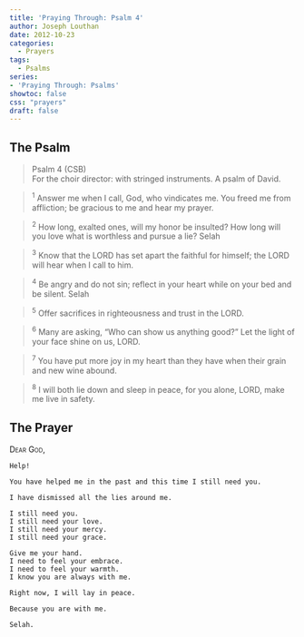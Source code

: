 ```yaml
---
title: 'Praying Through: Psalm 4'
author: Joseph Louthan
date: 2012-10-23
categories:
  - Prayers
tags:
  - Psalms
series:
- 'Praying Through: Psalms'
showtoc: false
css: "prayers"
draft: false
---
```

## The Psalm

>Psalm 4 (CSB)  
><sup></sup> For the choir director: with stringed instruments. A psalm of David. 

><sup>1</sup> Answer me when I call, God, who vindicates me. You freed me from affliction; be gracious to me and hear my prayer. 

><sup>2</sup> How long, exalted ones, will my honor be insulted? How long will you love what is worthless and pursue a lie? Selah 

><sup>3</sup> Know that the LORD has set apart the faithful for himself; the LORD will hear when I call to him. 

><sup>4</sup> Be angry and do not sin; reflect in your heart while on your bed and be silent. Selah 

><sup>5</sup> Offer sacrifices in righteousness and trust in the LORD. 

><sup>6</sup> Many are asking, “Who can show us anything good?” Let the light of your face shine on us, LORD. 

><sup>7</sup> You have put more joy in my heart than they have when their grain and new wine abound. 

><sup>8</sup> I will both lie down and sleep in peace, for you alone, LORD, make me live in safety.

## The Prayer

<div style="font-variant: small-caps;">
  Dear God,
</div>

```text
Help!

You have helped me in the past and this time I still need you.

I have dismissed all the lies around me.

I still need you.
I still need your love.
I still need your mercy.
I still need your grace.

Give me your hand.
I need to feel your embrace.
I need to feel your warmth.
I know you are always with me.

Right now, I will lay in peace.

Because you are with me.

Selah.
```
